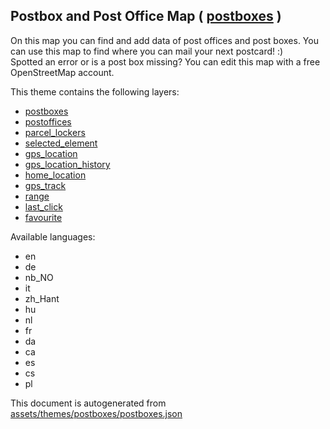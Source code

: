 [//]: # (WARNING: this file is automatically generated. Please find the sources at the bottom and edit those sources)

 Postbox and Post Office Map ( [postboxes](https://mapcomplete.org/postboxes) ) 
--------------------------------------------------------------------------------



On this map you can find and add data of post offices and post boxes. You can use this map to find where you can mail your next postcard! :)<br/>Spotted an error or is a post box missing? You can edit this map with a free OpenStreetMap account.

This theme contains the following layers:



  - [postboxes](../Layers/postboxes.md)
  - [postoffices](../Layers/postoffices.md)
  - [parcel_lockers](../Layers/parcel_lockers.md)
  - [selected_element](../Layers/selected_element.md)
  - [gps_location](../Layers/gps_location.md)
  - [gps_location_history](../Layers/gps_location_history.md)
  - [home_location](../Layers/home_location.md)
  - [gps_track](../Layers/gps_track.md)
  - [range](../Layers/range.md)
  - [last_click](../Layers/last_click.md)
  - [favourite](../Layers/favourite.md)


Available languages:



  - en
  - de
  - nb_NO
  - it
  - zh_Hant
  - hu
  - nl
  - fr
  - da
  - ca
  - es
  - cs
  - pl
 

This document is autogenerated from [assets/themes/postboxes/postboxes.json](https://github.com/pietervdvn/MapComplete/blob/develop/assets/themes/postboxes/postboxes.json)
